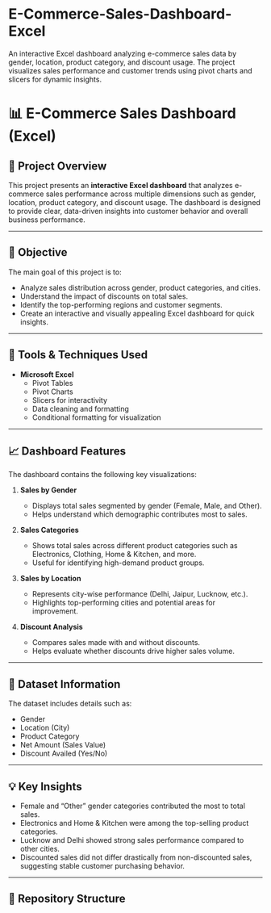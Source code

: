 # E-Commerce-Sales-Dashboard-Excel
An interactive Excel dashboard analyzing e-commerce sales data by gender, location, product category, and discount usage. The project visualizes sales performance and customer trends using pivot charts and slicers for dynamic insights.
# 📊 E-Commerce Sales Dashboard (Excel)

## 📁 Project Overview
This project presents an **interactive Excel dashboard** that analyzes e-commerce sales performance across multiple dimensions such as gender, location, product category, and discount usage. The dashboard is designed to provide clear, data-driven insights into customer behavior and overall business performance.

---

## 🎯 Objective
The main goal of this project is to:
- Analyze sales distribution across gender, product categories, and cities.  
- Understand the impact of discounts on total sales.  
- Identify the top-performing regions and customer segments.  
- Create an interactive and visually appealing Excel dashboard for quick insights.

---

## 🧰 Tools & Techniques Used
- **Microsoft Excel**
  - Pivot Tables  
  - Pivot Charts  
  - Slicers for interactivity  
  - Data cleaning and formatting  
  - Conditional formatting for visualization  

---

## 📈 Dashboard Features
The dashboard contains the following key visualizations:

1. **Sales by Gender**  
   - Displays total sales segmented by gender (Female, Male, and Other).  
   - Helps understand which demographic contributes most to sales.

2. **Sales Categories**  
   - Shows total sales across different product categories such as Electronics, Clothing, Home & Kitchen, and more.  
   - Useful for identifying high-demand product groups.

3. **Sales by Location**  
   - Represents city-wise performance (Delhi, Jaipur, Lucknow, etc.).  
   - Highlights top-performing cities and potential areas for improvement.

4. **Discount Analysis**  
   - Compares sales made with and without discounts.  
   - Helps evaluate whether discounts drive higher sales volume.

---

## 🧮 Dataset Information
The dataset includes details such as:
- Gender  
- Location (City)  
- Product Category  
- Net Amount (Sales Value)  
- Discount Availed (Yes/No)  


---

## 💡 Key Insights
- Female and “Other” gender categories contributed the most to total sales.  
- Electronics and Home & Kitchen were among the top-selling product categories.  
- Lucknow and Delhi showed strong sales performance compared to other cities.  
- Discounted sales did not differ drastically from non-discounted sales, suggesting stable customer purchasing behavior.

---



## 📎 Repository Structure
